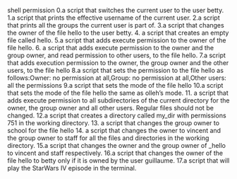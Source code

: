shell permission
0.a script that switches the current user to the user betty.
1.a script that prints the effective username of the current user.
2.a script that prints all the groups the current user is part of.
3.a script that changes the owner of the file hello to the user betty.
4. a script that creates an empty file called hello.
5.a script that adds execute permission to the owner of the file hello.
6. a script that adds execute permission to the owner and the group owner, and read permission to other users, to the file hello.
7.a script that adds execution permission to the owner, the group owner and the other users, to the file hello
8.a script that sets the permission to the file hello as follows:Owner: no permission at all,Group: no permission at all,Other users: all the permissions
9.a script that sets the mode of the file hello
10.a script that sets the mode of the file hello the same as olleh’s mode.
11. a script that adds execute permission to all subdirectories of the current directory for the owner, the group owner and all other users. Regular files should not be changed.
12.a script that creates a directory called my_dir with permissions 751 in the working directory.
13. a script that changes the group owner to school for the file hello
14. a script that changes the owner to vincent and the group owner to staff for all the files and directories in the working directory.
15.a script that changes the owner and the group owner of _hello to vincent and staff respectively.
16.a script that changes the owner of the file hello to betty only if it is owned by the user guillaume.
17.a script that will play the StarWars IV episode in the terminal.
